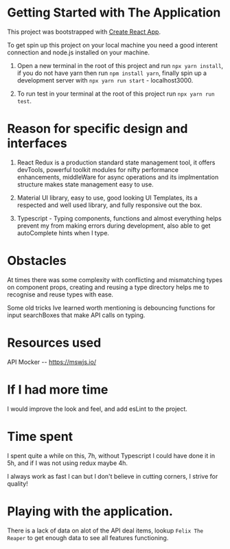 # Getting Started with The Application

This project was bootstrapped with [Create React App](https://github.com/facebook/create-react-app).

To get spin up this project on your local machine you need a good interent connection and node.js installed on your machine. 

1. Open a new terminal in the root of this project and run `npx yarn install`, if you do not have yarn then run `npm install yarn`, finally spin up a development server with `npx yarn run start` - localhost3000.

2. To run test in your terminal at the root of this project run `npx yarn run test`.

# Reason for specific design and interfaces

1. React Redux is a production standard state management tool, it offers devTools, powerful toolkit modules for nifty performance enhancements, middleWare for async operations and its implmentation structure makes state management easy to use. 

2. Material UI library, easy to use, good looking UI Templates, its a respected and well used library, and fully responsive out the box. 

3. Typescript - Typing components, functions and almost everything helps prevent my from making errors during development, also able to get autoComplete hints when I type. 

# Obstacles

At times there was some complexity with conflicting and mismatching types on component props, creating and reusing a type directory helps me to recognise and reuse types with ease. 

Some old tricks Ive learned worth mentioning is debouncing functions for input searchBoxes that make API calls on typing.

# Resources used

API Mocker -- https://mswjs.io/

# If I had more time

I would improve the look and feel, and add esLint to the project.

# Time spent

I spent quite a while on this, 7h, without Typescript I could have done it in 5h, and if I was not using redux maybe 4h. 

I always work as fast I can but I don't believe in cutting corners, I strive for quality! 

# Playing with the application. 

There is a lack of data on alot of the API deal items, lookup `Felix The Reaper` to get enough data to see all features functioning.

